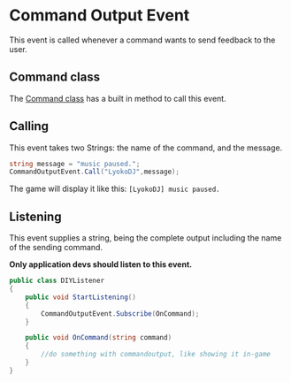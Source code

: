 # Command Output Event

This event is called whenever a command wants to send feedback to the user.

## Command class

The [Command class](https://github.com/LyokoAPI/LyokoAPIDoc/tree/fdb5e716f468c7556934771f257aae38e4ec78bc/docs/LyokoAPI/Events/APIEvents/LyokoAPI/Commands/Command.md) has a built in method to call this event.

## Calling

This event takes two Strings: the name of the command, and the message.

```csharp
string message = "music paused.";
CommandOutputEvent.Call("LyokoDJ",message);
```

The game will display it like this: `[LyokoDJ] music paused.`

## Listening

This event supplies a string, being the complete output including the name of the sending command.

**Only application devs should listen to this event.**

```csharp
public class DIYListener
{
    public void StartListening()
    {
        CommandOutputEvent.Subscribe(OnCommand);
    }

    public void OnCommand(string command)
    {
        //do something with commandoutput, like showing it in-game
    }
}
```

